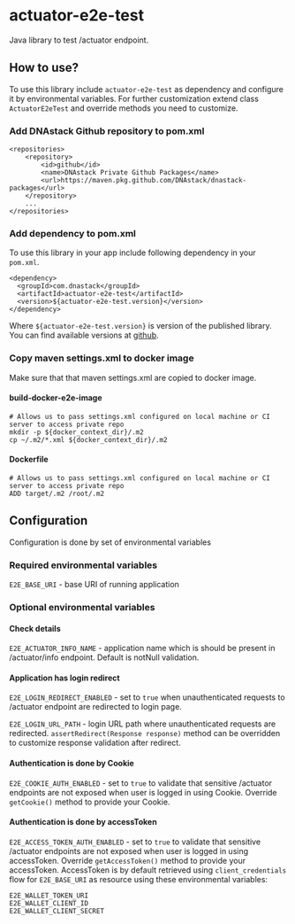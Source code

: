 # actuator-e2e-test
Java library to test /actuator endpoint.

## How to use?
To use this library include `actuator-e2e-test` as dependency and configure it by environmental variables. 
For further customization extend class `ActuatorE2eTest` and override methods you need to customize.

### Add DNAstack Github repository to pom.xml

```
<repositories>
    <repository>
        <id>github</id>
        <name>DNAstack Private Github Packages</name>
        <url>https://maven.pkg.github.com/DNAstack/dnastack-packages</url>
    </repository>
    ...
</repositories>
```

### Add dependency to pom.xml

To use this library in your app include following dependency in your `pom.xml`.

```
<dependency>
  <groupId>com.dnastack</groupId>
  <artifactId>actuator-e2e-test</artifactId>
  <version>${actuator-e2e-test.version}</version>
</dependency>
```

Where `${actuator-e2e-test.version}` is version of the published library. You can find available versions at [github](https://github.com/DNAstack/dnastack-packages/packages/790648).

### Copy maven settings.xml to docker image

Make sure that that maven settings.xml are copied to docker image.

#### build-docker-e2e-image

```
# Allows us to pass settings.xml configured on local machine or CI server to access private repo
mkdir -p ${docker_context_dir}/.m2
cp ~/.m2/*.xml ${docker_context_dir}/.m2
```

#### Dockerfile

```
# Allows us to pass settings.xml configured on local machine or CI server to access private repo
ADD target/.m2 /root/.m2
```

## Configuration

Configuration is done by set of environmental variables

### Required environmental variables

`E2E_BASE_URI` - base URI of running application


### Optional environmental variables

#### Check details

`E2E_ACTUATOR_INFO_NAME` - application name which is should be present in /actuator/info endpoint. Default is notNull validation.

#### Application has login redirect

`E2E_LOGIN_REDIRECT_ENABLED` - set to `true` when unauthenticated requests to /actuator endpoint are redirected to login page.

`E2E_LOGIN_URL_PATH` - login URL path where unauthenticated requests are redirected.
`assertRedirect(Response response)` method can be overridden to customize response validation after redirect.
#### Authentication is done by Cookie

`E2E_COOKIE_AUTH_ENABLED` - set to `true` to validate that sensitive /actuator endpoints are not exposed when user is logged in using Cookie.
Override `getCookie()` method to provide your Cookie.

#### Authentication is done by accessToken

`E2E_ACCESS_TOKEN_AUTH_ENABLED` - set to `true` to validate that sensitive /actuator endpoints are not exposed when user is logged in using accessToken.
Override `getAccessToken()` method to provide your accessToken. AccessToken is by default retrieved using `client_credentials` flow for `E2E_BASE_URI` as resource using these environmental variables:
```
E2E_WALLET_TOKEN_URI
E2E_WALLET_CLIENT_ID
E2E_WALLET_CLIENT_SECRET
```